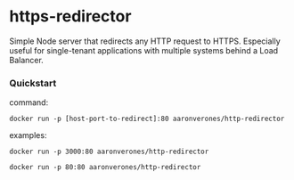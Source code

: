 # https-redirector
Simple Node server that redirects any HTTP request to HTTPS.
Especially useful for single-tenant applications with multiple systems behind a Load Balancer.

### Quickstart
command: 
```
docker run -p [host-port-to-redirect]:80 aaronverones/http-redirector
```
examples:

```
docker run -p 3000:80 aaronverones/http-redirector
```
```
docker run -p 80:80 aaronverones/http-redirector
```


